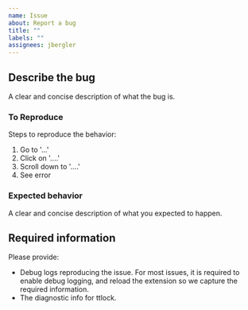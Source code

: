```yaml
---
name: Issue
about: Report a bug
title: ""
labels: ""
assignees: jbergler
---
```

<!--- Bug reports which do not follow this template will be closed -->

## Describe the bug

A clear and concise description of what the bug is.

### To Reproduce

Steps to reproduce the behavior:

1. Go to '...'
2. Click on '....'
3. Scroll down to '....'
4. See error

### Expected behavior

A clear and concise description of what you expected to happen.

## Required information
<!---
Note: if this information is not provided, the issue will likely be closed without investigation as I am unable to make progress.
Documentation for how to gather this information is found at https://www.home-assistant.io/docs/configuration/troubleshooting/#enabling-debug-logging
-->

Please provide:

- Debug logs reproducing the issue. For most issues, it is required to enable debug logging, and reload the extension so we capture the required information.
- The diagnostic info for ttlock.
